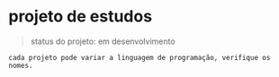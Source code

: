 <h1> projeto de estudos </h1>

> status do projeto: em desenvolvimento

```
cada projeto pode variar a linguagem de programação, verifique os nomes.
